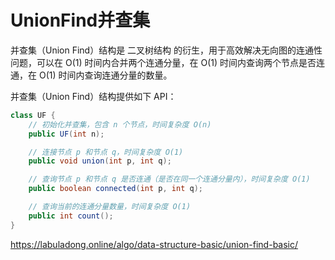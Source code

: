 # UnionFind并查集
并查集（Union Find）结构是 二叉树结构 的衍生，用于高效解决无向图的连通性问题，可以在 O(1) 时间内合并两个连通分量，在 O(1) 时间内查询两个节点是否连通，在 O(1) 时间内查询连通分量的数量。

并查集（Union Find）结构提供如下 API：

```java
class UF {
    // 初始化并查集，包含 n 个节点，时间复杂度 O(n)
    public UF(int n);

    // 连接节点 p 和节点 q，时间复杂度 O(1)
    public void union(int p, int q);

    // 查询节点 p 和节点 q 是否连通（是否在同一个连通分量内），时间复杂度 O(1)
    public boolean connected(int p, int q);

    // 查询当前的连通分量数量，时间复杂度 O(1)
    public int count();
}
```

https://labuladong.online/algo/data-structure-basic/union-find-basic/